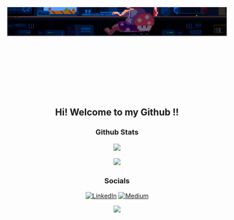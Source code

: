 <div align="center">

  <div style="width: 100%; height: 200px; overflow: hidden;">
  <img src="https://raw.githubusercontent.com/abhiphile/abhiphile/main/mario-gif.gif" style="width: 100%; margin-top: -50px;"></div>
  
  ## Hi! Welcome to my Github !!

  ### Github Stats

  ![](https://github-readme-streak-stats.herokuapp.com/?user=abhiphile&theme=radical&hide_border=false)<br/>

  ![](https://github-readme-stats.vercel.app/api/top-langs/?username=abhiphile&theme=radical&hide_border=false&include_all_commits=true&count_private=true&layout=compact)

  ### Socials
  
  [![LinkedIn](https://img.shields.io/badge/LinkedIn-%230077B5.svg?logo=linkedin&logoColor=white)](https://linkedin.com/in/abhishek-kumar-nitdelhi) [![Medium](https://img.shields.io/badge/Medium-12100E?logo=medium&logoColor=white)](https://medium.com/@krabhishek_)

  [![](https://visitcount.itsvg.in/api?id=abhiphile&icon=0&color=0)](https://visitcount.itsvg.in)
</div>
